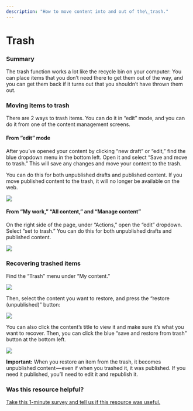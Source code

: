 ```yaml
---
description: "How to move content into and out of the\_trash."
---
```


# Trash

### Summary

The trash function works a lot like the recycle bin on your computer: You can place items that you don’t need there to get them out of the way, and you can get them back if it turns out that you shouldn’t have thrown them out.

### Moving items to trash

There are 2 ways to trash items. You can do it in “edit” mode, and you can do it from one of the content management screens.

#### **From “edit” mode**

After you’ve opened your content by clicking “new draft” or “edit,” find the blue dropdown menu in the bottom left. Open it and select “Save and move to trash.” This will save any changes and move your content to the trash.

You can do this for both unpublished drafts and published content. If you move published content to the trash, it will no longer be available on the web.

![](https://cdn-images-1.medium.com/max/800/1*7Uq0ACORqXG-TrIlKb2u0Q.jpeg)

#### **From “My work,” “All content,” and “Manage content”**

On the right side of the page, under “Actions,” open the “edit” dropdown. Select “set to trash.” You can do this for both unpublished drafts and published content.

![](https://cdn-images-1.medium.com/max/1000/1*L1pJBRlIMqb8UTe6X09H3Q.jpeg)

### Recovering trashed items

Find the “Trash” menu under “My content.”

![](https://cdn-images-1.medium.com/max/1000/1*uk5oVEvbXZEGuRK3mqRp-w.png)

Then, select the content you want to restore, and press the “restore \(unpublished\)” button:

![](https://cdn-images-1.medium.com/max/1000/1*OI-6iC2Aq8eHOqCtx1Xf-Q.jpeg)

You can also click the content’s title to view it and make sure it’s what you want to recover. Then, you can click the blue “save and restore from trash” button at the bottom left.

![](https://cdn-images-1.medium.com/max/800/1*YcVaCMPABeZV4a8jEzFOmA.jpeg)

**Important:** When you restore an item from the trash, it becomes unpublished content — even if when you trashed it, it was published. If you need it published, you’ll need to edit it and republish it.

### Was this resource helpful?

[Take this 1-minute survey and tell us if this resource was useful.](https://massgov.formstack.com/forms/resource_library_feedback?Article=Trash)

